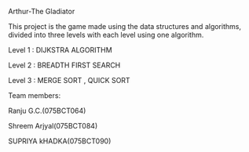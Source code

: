 Arthur-The Gladiator

This project is the game made using the data structures and algorithms, divided into three levels with each level using one algorithm.


Level 1 : DIJKSTRA ALGORITHM

Level 2 : BREADTH FIRST SEARCH

Level 3 : MERGE SORT , QUICK SORT

Team members:

Ranju G.C.(075BCT064)

Shreem Arjyal(075BCT084)

SUPRIYA kHADKA(075BCT090)
